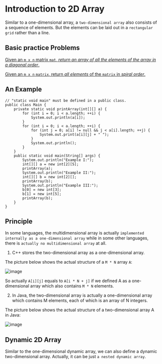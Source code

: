 # Introduction to 2D Array

Similar to a one-dimensional array, a ```two-dimensional array``` also consists of a sequence of elements. But the elements can be laid out in a ```rectangular grid``` rather than a line.

## Basic practice Problems

[Given an ```m x n``` matrix ```mat```, *return an array of all the elements of the array in a diagonal order*.](https://github.com/keldavis/Java-Practice/tree/master/Google%20Interview%20Prep/Data%20Structures/arrays/7.%202D%20Array/Diagonal%20Traverse)

[Given an ```m x n``` ```matrix```, return *all elements* of the ```matrix``` in *spiral order*.](https://github.com/keldavis/Java-Practice/tree/master/Google%20Interview%20Prep/Data%20Structures/arrays/7.%202D%20Array/Spiral%20Matrix)

## An Example

```
// "static void main" must be defined in a public class.
public class Main {
    private static void printArray(int[][] a) {
        for (int i = 0; i < a.length; ++i) {
            System.out.println(a[i]);
        }
        for (int i = 0; i < a.length; ++i) {
            for (int j = 0; a[i] != null && j < a[i].length; ++j) {
                System.out.print(a[i][j] + " ");
            }
            System.out.println();
        }
    }
    public static void main(String[] args) {
        System.out.println("Example I:");
        int[][] a = new int[2][5];
        printArray(a);
        System.out.println("Example II:");
        int[][] b = new int[2][];
        printArray(b);
        System.out.println("Example III:");
        b[0] = new int[3];
        b[1] = new int[5];
        printArray(b);
    }
}
```

## Principle

In some languages, the multidimensional array is actually ```implemented internally as a one-dimensional array``` while in some other languages, there is ```actually no multidimensional array``` at all.

1. C++ stores the two-dimensional array as a one-dimensional array.

The picture below shows the actual structure of a ```M * N``` array ```A```:

![image](https://user-images.githubusercontent.com/19383145/123026340-fe0b0180-d3a9-11eb-8303-d5f73bd8d643.png)

So actually ```A[i][j]``` equals to ```A[i * N + j]``` if we defined A as a one-dimensional array which also contains ```M * N``` elements.

2.  In Java, the two-dimensional array is actually a one-dimensional array which contains M elements, each of which is an array of N integers.

The picture below shows the actual structure of a two-dimensional array A in Java:

![image](https://user-images.githubusercontent.com/19383145/123026484-42969d00-d3aa-11eb-938e-dcb87ed020bf.png)

## Dynamic 2D Array

Similar to the one-dimensional dynamic array, we can also define a dynamic two-dimensional array. Actually, it can be just ```a nested dynamic array```.
